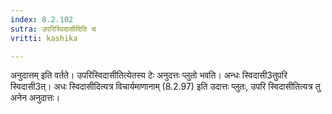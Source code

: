 ```yaml
---
index: 8.2.102
sutra: उपरिस्विदासीदिति च
vritti: kashika

---
```

अनुदात्तम् इति वर्तते। उपरिस्विदासीतित्येतस्य टेः अनुदत्तः प्लुतो भवति। अन्धः स्विदासी3तुपरि स्विदासी3त्। अधः स्विदासीदित्यत्र विचार्यमाणानाम् (8.2.97) इति उदात्तः प्लुतः, उपरि स्विदासीतित्यत्र तु अनेन अनुदात्तः।